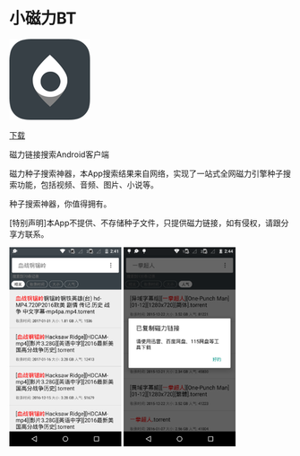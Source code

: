 # 小磁力BT

![小磁力144](img/小磁力144.png)

<a class="download-btn" href="http://ofjeo4hda.bkt.clouddn.com/MagnetSearch/MagnetSearch-source-v4.0.2-build52_legu_signed_zipalign.apk"></i>下载</a>

磁力链接搜索Android客户端

磁力种子搜索神器，本App搜索结果来自网络，实现了一站式全网磁力引擎种子搜索功能，包括视频、音频、图片、小说等。

种子搜索神器，你值得拥有。

[特别声明]本App不提供、不存储种子文件，只提供磁力链接，如有侵权，请跟分享方联系。

<img src="img/BT3.png" width="200px" height="auto" />

<img src="img/BT4.png" width="200px" height="auto" />